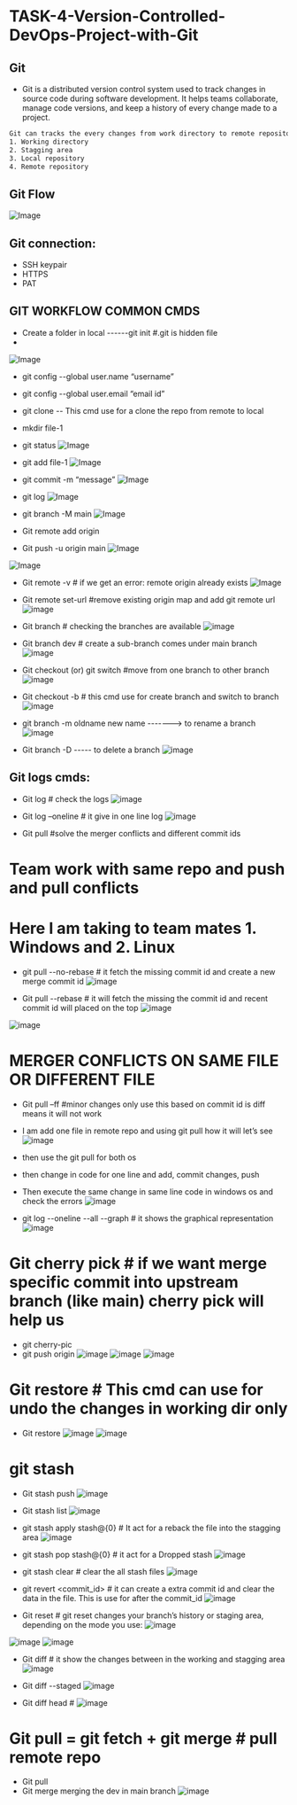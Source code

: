 # TASK-4-Version-Controlled-DevOps-Project-with-Git
## Git
- Git is a distributed version control system used to track changes in source code during software 
development. It helps teams collaborate, manage code versions, and keep a history of every change made to a 
project.
```sh
Git can tracks the every changes from work directory to remote repository. 
1. Working directory 
2. Stagging area  
3. Local repository 
4. Remote repository
```
## Git Flow
![Image](https://github.com/user-attachments/assets/7fde12db-c42e-427c-a9ed-5490c508eeb2)





## Git connection:

- SSH keypair
- HTTPS
- PAT
## GIT WORKFLOW COMMON CMDS
- Create a folder in local ------git init  #.git is hidden file
- 
![Image](https://github.com/user-attachments/assets/d15dc7f3-78f6-4d0a-800e-dc6a7057624f)




- git config  --global user.name “username”
- git config  --global user.email “email id”
- git clone  -- This cmd use for a clone the repo from remote to local
- mkdir file-1
- git status
![Image](https://github.com/user-attachments/assets/14a86b98-4324-4995-b1fd-8ceb8555191a)



- git add file-1
![Image](https://github.com/user-attachments/assets/815913fe-1526-493c-a146-573bc921f66a)



- git commit -m “message”
![Image](https://github.com/user-attachments/assets/520aba46-3431-4be5-b6c9-6c5b113874c0)




- git log
![Image](https://github.com/user-attachments/assets/d71ff6a9-fee4-4535-accc-f476614acba5)





- git branch -M main
![Image](https://github.com/user-attachments/assets/1a74edba-4c25-41cb-8d06-5d824d96740e)






- Git remote add origin <git repo url>


- Git push -u origin main
![Image](https://github.com/user-attachments/assets/5a58cc3c-b043-4606-b9c1-b3f2d0bc06f7)





![Image](https://github.com/user-attachments/assets/0ee829d3-e1af-4596-ae72-c86ae7546a5a)







- Git remote -v # if we get an error: remote origin already exists
![Image](https://github.com/user-attachments/assets/16401aa4-2ed4-4fdf-9b7f-044ea84a704d)











- Git remote set-url <git hub repo url> #remove existing origin map and add git remote url
![image](https://github.com/user-attachments/assets/e9b586e4-e187-4181-bd2a-6c201d969a17)









- Git branch # checking the branches are available
![image](https://github.com/user-attachments/assets/1ef39fb1-4cda-46ca-8899-07f414008a12)








- Git branch dev # create a sub-branch comes under main branch
![image](https://github.com/user-attachments/assets/522974b8-9be9-4edd-a13f-0fa29e892c95)









- Git checkout <branch-name> (or) git switch <branch-name> #move from one branch to other branch
![image](https://github.com/user-attachments/assets/2356f849-011b-49b3-8cfb-10e3c658ff97)










- Git checkout -b <sub-branch-name> # this cmd use for create branch and switch to branch
![image](https://github.com/user-attachments/assets/5d3ce067-3f0c-46c7-8e82-b0fb5bc7223b)













- git branch -m oldname new name -------> to rename a branch
![image](https://github.com/user-attachments/assets/2255c8b6-a0ce-45f6-925c-0d66d0c4118f)













- Git branch -D <branch name> ----- to delete a branch
![image](https://github.com/user-attachments/assets/f9473e09-d902-4160-94b4-87c306d4e68e)







## Git logs cmds:
- Git log # check the logs
![image](https://github.com/user-attachments/assets/29f75a46-9b54-4ad9-9eb0-3cf15c9e0aeb)










- Git log –oneline # it give in one line log
  ![image](https://github.com/user-attachments/assets/4f984b48-5251-4e2a-a117-c5b0c7c5efac)







  
- Git pull #solve the merger conflicts and different commit ids 
# Team work with same repo and push and pull conflicts
# Here I am taking to team mates 1. Windows and 2. Linux
- git pull --no-rebase # it fetch the missing commit id and create a new merge commit id
![image](https://github.com/user-attachments/assets/796e647c-fd2e-485e-9217-1a2ff2d22e00)














- Git pull --rebase # it will fetch the missing the commit id and recent commit id will placed on the top
![image](https://github.com/user-attachments/assets/a6203564-5952-4ecc-88ff-7897adb5d6f1)











![image](https://github.com/user-attachments/assets/08c7875b-f28e-4867-8d9e-572d1f26cef7)
# MERGER CONFLICTS ON SAME FILE OR DIFFERENT FILE
- Git pull –ff #minor changes only use this based on commit id is diff means it will not work
- I am add one file in remote repo and using git pull how it will let’s see
![image](https://github.com/user-attachments/assets/2b31b55d-5f98-4323-ac69-e3efeaaea328)










- then use the git pull for both os
- then change in code for one line and add, commit changes, push
- Then execute the same change in same line code in windows os and check the errors
![image](https://github.com/user-attachments/assets/bbc81593-2fc6-4fb4-a286-0d35ead270da)









- git log --oneline --all --graph # it shows the graphical representation
![image](https://github.com/user-attachments/assets/ef07b592-7d8c-432c-9b79-90f87818bf51)








# Git cherry pick # if we want merge specific commit into upstream branch (like main) cherry pick will help us 
- git cherry-pic <committed>
- git push origin<branch name>
![image](https://github.com/user-attachments/assets/d8f68d92-4cd5-4709-a762-c349918b1c4e)
![image](https://github.com/user-attachments/assets/42c0f10e-cf9b-429d-b27c-de92f0d12f2c)
![image](https://github.com/user-attachments/assets/b76533d5-6faf-42eb-8ae3-149e2fbc5a55)












# Git restore # This cmd can use for undo the changes in working dir only 
- Git restore <filename>
![image](https://github.com/user-attachments/assets/2f1c9cc0-6ebc-4e1c-bd9e-83763518954f)
![image](https://github.com/user-attachments/assets/3ae9db4d-f489-4590-a4f1-cefec55f67e1)









# git stash
- Git stash push <filename>
![image](https://github.com/user-attachments/assets/9626af33-6136-4123-86d0-268fd83b0c63)







- Git stash list
![image](https://github.com/user-attachments/assets/2fa5ba40-113b-47db-b1e1-cf76e23945e8)









- git stash apply stash@{0} #  It act for a reback the file into the stagging area
![image](https://github.com/user-attachments/assets/2fcfe146-5479-47ff-8c2b-eda5532671e0)







- git stash pop stash@{0} # it act for a Dropped stash
![image](https://github.com/user-attachments/assets/81152e1f-70c6-4828-9401-3df2cabd4b04)









- git stash clear # clear the all stash files
![image](https://github.com/user-attachments/assets/35527688-d171-4b7b-9c88-831f53263e51)











- git revert <commit_id> # it can create a extra commit id and clear the data in the file. This is use for after the commit_id
![image](https://github.com/user-attachments/assets/673152a6-79ff-43b8-af05-e71e3950827f)









- Git reset # git reset changes your branch’s history or staging area, depending on the mode you use:
![image](https://github.com/user-attachments/assets/78b6f328-fba0-4379-8d66-814c96bc72cb)

![image](https://github.com/user-attachments/assets/ccdd42ab-5dff-424a-9620-b89a4099d81d)
![image](https://github.com/user-attachments/assets/048bd8a9-df90-4958-8a14-f46a08d2e148)








- Git diff # it show the changes between in the working and stagging area
![image](https://github.com/user-attachments/assets/ec307b5f-647b-47f8-95be-9eed6c2804ef)







- Git diff --staged
![image](https://github.com/user-attachments/assets/12af24f5-0b3f-4773-bdbc-207933a5669d)






- Git diff head #
![image](https://github.com/user-attachments/assets/2a61ed2a-f2f6-4413-b3d4-8ea18f5a33ef)






# Git pull = git fetch + git merge # pull remote repo
- Git pull <remote url>
- Git merge <branchname> merging the dev in main branch
![image](https://github.com/user-attachments/assets/55f3e6c3-5f1f-4fa2-a812-3d208782bd14)
